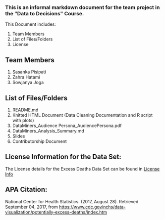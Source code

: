 ### This is an informal markdown document for the team project in the "Data to Decisions" Course.
This Document includes:
1. Team Members
2. List of Files/Folders
3. License

## Team Members
1. Sasanka Pisipati
2. Zahra Hatami
3. Sowjanya Joga

## List of Files/Folders
1. README.md
2. Knitted HTML Document (Data Cleaning Documentation and R script with plots)
3. DataMiners_Audience Persona_AudiencePersona.pdf
4. DataMiners_Analysis_Summary.md 
5. Slides
6. Contributorship Document


## License Information for the Data Set:
The License details for the Excess Deaths Data Set can be found in [License Info](https://www.cms.gov/about-cms/agency-information/aboutwebsite/privacy-policy.html)

## APA Citation:
National Center for Health Statistics. (2017, August 28). Retrieved September 04, 2017, from https://www.cdc.gov/nchs/data-visualization/potentially-excess-deaths/index.htm
 
  

